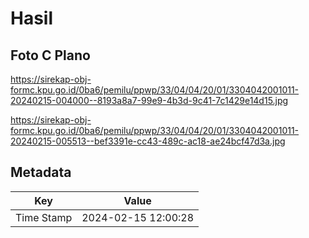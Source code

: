 # Hasil

## Foto C Plano

https://sirekap-obj-formc.kpu.go.id/0ba6/pemilu/ppwp/33/04/04/20/01/3304042001011-20240215-004000--8193a8a7-99e9-4b3d-9c41-7c1429e14d15.jpg

https://sirekap-obj-formc.kpu.go.id/0ba6/pemilu/ppwp/33/04/04/20/01/3304042001011-20240215-005513--bef3391e-cc43-489c-ac18-ae24bcf47d3a.jpg


## Metadata

| Key        | Value               |
| ---------- | ------------------- |
| Time Stamp | 2024-02-15 12:00:28 |



